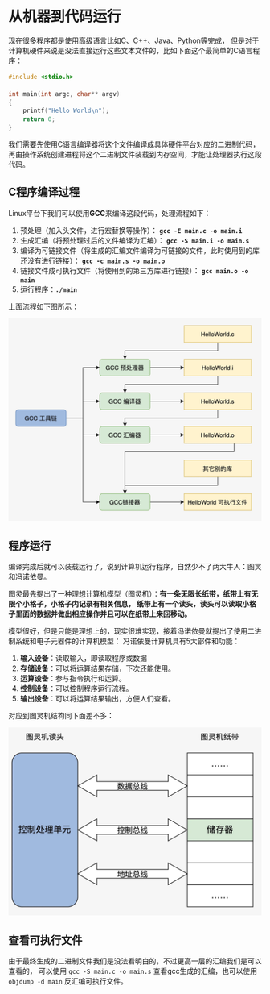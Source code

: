 # 从机器到代码运行

现在很多程序都是使用高级语言比如C、C++、Java、Python等完成，
但是对于计算机硬件来说是没法直接运行这些文本文件的，比如下面这个最简单的C语言程序：

```c
#include <stdio.h>

int main(int argc, char** argv) 
{
    printf("Hello World\n");
    return 0;
}
```

我们需要先使用C语言编译器将这个文件编译成具体硬件平台对应的二进制代码，
再由操作系统创建进程将这个二进制文件装载到内存空间，才能让处理器执行这段代码。

## C程序编译过程

Linux平台下我们可以使用**GCC**来编译这段代码，处理流程如下：

1. 预处理（加入头文件，进行宏替换等操作）：
**`gcc -E main.c -o main.i`**
2. 生成汇编（将预处理过后的文件编译为汇编）：
**`gcc -S main.i -o main.s`**
3. 编译为可链接文件（将生成的汇编文件编译为可链接的文件，此时使用到的库还没有进行链接）：
**`gcc -c main.s -o main.o`**
4. 链接文件成可执行文件（将使用到的第三方库进行链接）：
**`gcc main.o -o main`**
5. 运行程序：**`./main`** 

上面流程如下图所示：

![C程序编译流程](../../static/imgs/01/010101.webp)

## 程序运行
编译完成后就可以装载运行了，说到计算机运行程序，自然少不了两大牛人：图灵和冯诺依曼。

图灵最先提出了一种理想计算机模型（图灵机）：**有一条无限长纸带，纸带上有无限个小格子，小格子内记录有相关信息，
纸带上有一个读头，读头可以读取小格子里面的数据并做出相应操作并且可以在纸带上来回移动。**

模型很好，但是只能是理想上的，现实很难实现，接着冯诺依曼就提出了使用二进制系统和电子元器件的计算机模型：
冯诺依曼计算机具有5大部件和功能：

1. **输入设备**：读取输入，即读取程序或数据
2. **存储设备**：可以将运算结果存储，下次还能使用。
3. **运算设备**：参与指令执行和运算。
4. **控制设备**：可以控制程序运行流程。
5. **输出设备**：可以将运算结果输出，方便人们查看。

对应到图灵机结构同下面差不多：

![冯诺依曼-图灵机](../../static/imgs/01/010102.webp)

## 查看可执行文件

由于最终生成的二进制文件我们是没法看明白的，不过更高一层的汇编我们是可以查看的，
可以使用 `gcc -S main.c -o main.s` 查看gcc生成的汇编，也可以使用
`objdump -d main` 反汇编可执行文件。

